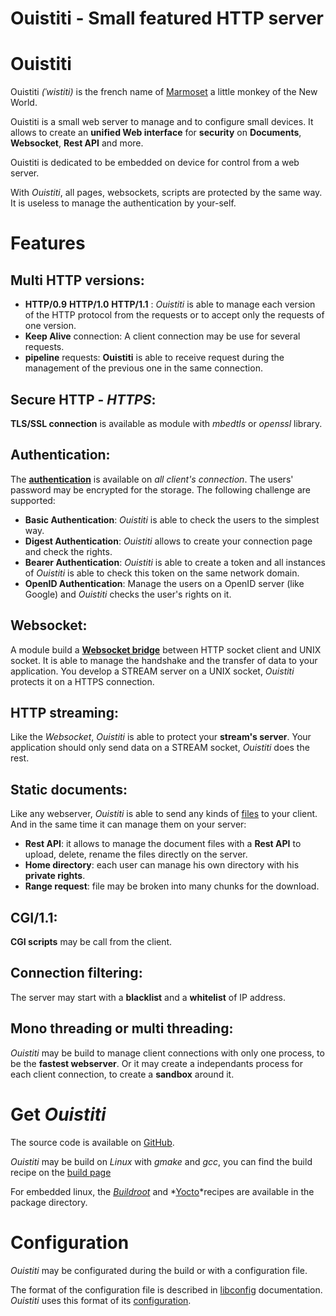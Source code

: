 Ouistiti - Small featured HTTP server
=====================================

# Ouistiti

Ouistiti _(ˈwistiti)_ is the french name of [Marmoset](https://en.wikipedia.org/wiki/Marmoset)
a little monkey of the New World.

Ouistiti is a small web server to manage and to configure small devices.
It allows to create an **unified Web interface** for **security** on
**Documents**, **Websocket**, **Rest API** and more.

Ouistiti is dedicated to be embedded on device for control from a web server.

With *Ouistiti*, all pages, websockets, scripts are protected by the same way.
It is useless to manage the authentication by your-self.

# Features

## Multi HTTP versions:

   * **HTTP/0.9** **HTTP/1.0** **HTTP/1.1** : *Ouistiti* is able to manage each version
    of the HTTP protocol from the requests or to accept only the requests of one version.
   * **Keep Alive** connection: A client connection may be use for several requests.
   * **pipeline** requests: **Ouistiti** is able to receive request during the management
    of the previous one in the same connection.

## Secure HTTP - *HTTPS*:

   **TLS/SSL connection** is available as module with *mbedtls* or *openssl* library.

## Authentication:

  The __[authentication](mod_auth.md)__ is available on *all client's connection*. The users'
  password may be encrypted for the storage. The following challenge
  are supported:

   * **Basic Authentication**: *Ouistiti* is able to check the users to the simplest way.
   * **Digest Authentication**: *Ouistiti* allows to create your connection page and check
    the rights.
   * **Bearer Authentication**: *Ouistiti* is able to create a token and all instances
    of *Ouistiti* is able to check this token on the same network domain.
   * **OpenID Authentication**: Manage the users on a OpenID server (like Google) and
    *Ouistiti* checks the user's rights on it.

## Websocket:

   A module build a **[Websocket bridge](mod_websocket.md)** between HTTP socket client and UNIX socket.
   It is able to manage the handshake and the transfer of data to your application.
   You develop a STREAM server on a UNIX socket, *Ouistiti* protects it on a HTTPS
   connection.

## HTTP streaming:

   Like the *Websocket*, *Ouistiti* is able to protect your __stream's server__. Your
   application should only send data on a STREAM socket, *Ouistiti* does the rest.

## Static documents:

   Like any webserver, *Ouistiti* is able to send any kinds of [files](mod_document.md)
   to your client. And in the same time it can manage them on your server:

   * **Rest API**: it allows to manage the document files with a **Rest API** to
     upload, delete, rename the files directly on the server.
   * **Home directory**: each user can manage his own directory with his __private rights__.
   * **Range request**: file may be broken into many chunks for the download.

## CGI/1.1:

   **CGI scripts** may be call from the client.

## Connection filtering:

   The server may start with a __blacklist__ and a __whitelist__ of IP address.

## Mono threading or multi threading:

   *Ouistiti* may be build to manage client connections with only one process, to
   be the __fastest webserver__.
   Or it may create a independants process for each client connection, to create
   a __sandbox__ around it.

# Get *Ouistiti*

   The source code is available on [GitHub](https://github.com/ouistiti-project/ouistiti).

   *Ouistiti* may be build on *Linux* with *gmake* and *gcc*, you can find the build recipe
   on the [build page](build.md)

   For embedded linux, the *[Buildroot](https://buildroot.org)* and *[Yocto](https://)*recipes
   are available in the package directory.

# Configuration

   *Ouistiti* may be configurated during the build or with a configuration file.

   The format of the configuration file is described in
   [libconfig](https://hyperrealm.github.io/libconfig/libconfig_manual.html#Configuration-Files)
   documentation. *Ouistiti* uses this format of its [configuration](config.md).

